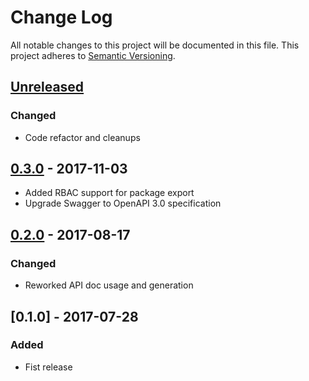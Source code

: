 # Change Log
All notable changes to this project will be documented in this file.
This project adheres to [Semantic Versioning](http://semver.org/).

## [Unreleased]
### Changed
- Code refactor and cleanups

## [0.3.0] - 2017-11-03
- Added RBAC support for package export
- Upgrade Swagger to OpenAPI 3.0 specification

## [0.2.0] - 2017-08-17
### Changed
- Reworked API doc usage and generation

## [0.1.0] - 2017-07-28
### Added
- Fist release

[Unreleased]: https://github.com/dreamfactorysoftware/df-mqtt/compare/0.3.0...HEAD
[0.3.0]: https://github.com/dreamfactorysoftware/df-mqtt/compare/0.2.0...0.3.0
[0.2.0]: https://github.com/dreamfactorysoftware/df-mqtt/compare/0.1.0...0.2.0
